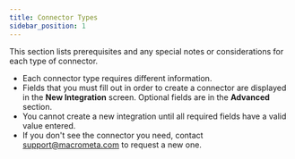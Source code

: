 ```yaml
---
title: Connector Types
sidebar_position: 1
---
```


This section lists prerequisites and any special notes or considerations for each type of connector.

- Each connector type requires different information.
- Fields that you must fill out in order to create a connector are displayed in the **New Integration** screen. Optional fields are in the **Advanced** section.
- You cannot create a new integration until all required fields have a valid value entered.
- If you don't see the connector you need, contact support@macrometa.com to request a new one.

<DocCardList />
